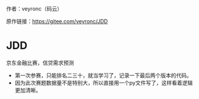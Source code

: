作者：veyronc（码云）

原作链接：https://gitee.com/veyronc/JDD


# JDD
京东金融比赛，信贷需求预测

- 第一次参赛，只能排名二三十，就当学习了，记录一下最后两个版本的代码。
- 因为此次赛题数据量不是特别大，所以直接用一个py文件写了，这样看着逻辑更加清晰。
